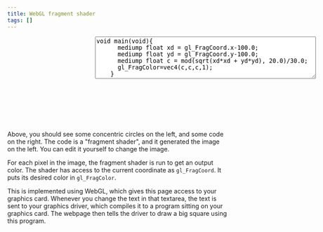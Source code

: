 ```yaml
---
title: WebGL fragment shader
tags: []
---
```


<div style="display: flex;">
  <canvas width="200" height="200" style="height: 200px; width: 200px;" id="fragmentCanvas"></canvas>
  <div style="display: flex; flex-direction: column; flex-grow: 1;">
    <textarea id="fragmentShader" cols="60" rows="6">void main(void){
      mediump float xd = gl_FragCoord.x-100.0;
      mediump float yd = gl_FragCoord.y-100.0;
      mediump float c = mod(sqrt(xd*xd + yd*yd), 20.0)/30.0;
      gl_FragColor=vec4(c,c,c,1);
    }</textarea>
    <div id="compilationError"></div>
  </div>
</div>

<script>
  const canvas = document.getElementById('fragmentCanvas');
  const gl = canvas.getContext('webgl');
  gl.viewport(0,0,canvas.width,canvas.height);
  const vertexBuf = gl.createBuffer();
  gl.bindBuffer(gl.ARRAY_BUFFER, vertexBuf);
  gl.bufferData(gl.ARRAY_BUFFER, new Float32Array([
    -1,1,  -1,-1,  1,-1,
    -1,1,   1,-1,  1, 1,
  ]), gl.STATIC_DRAW);
  gl.clearColor(0,0,0,1);
  const errEl = document.getElementById("compilationError");
  const fragEl = document.getElementById("fragmentShader");
  function draw() {
    const vertShader = gl.createShader(gl.VERTEX_SHADER);
    gl.shaderSource(vertShader, 'attribute vec2 c;void main(void){gl_Position=vec4(c, 0.0, 1.0);}');
    gl.compileShader(vertShader);
    const fragShader = gl.createShader(gl.FRAGMENT_SHADER);
    gl.shaderSource(fragShader, fragEl.value);
    gl.compileShader(fragShader);
    if (!gl.getShaderParameter(fragShader, gl.COMPILE_STATUS)) {
      errEl.innerText = gl.getShaderInfoLog(fragShader);
      return;
    }
    const prog = gl.createProgram();
    gl.attachShader(prog, vertShader);
    gl.attachShader(prog, fragShader);
    gl.linkProgram(prog);
    gl.useProgram(prog);
    const coord = gl.getAttribLocation(prog, "c");
    gl.vertexAttribPointer(coord, 2, gl.FLOAT, false, 0, 0);
    gl.enableVertexAttribArray(coord);
    gl.clear(gl.COLOR_BUFFER_BIT);
    gl.drawArrays(gl.TRIANGLES, 0, 6);
    errEl.innerText = '';
  }
  draw();
  fragEl.oninput = draw;
</script>

Above, you should see some concentric circles on the left,
and some code on the right.
The code is a "fragment shader",
and it generated the image on the left.
You can edit it yourself to change the image.

For each pixel in the image, the fragment shader is run to get an output color.
The shader has access to the current coordinate as `gl_FragCoord`.
It puts its desired color in `gl_FragColor`.

This is implemented using WebGL,
which gives this page access to your graphics card.
Whenever you change the text in that textarea,
the text is sent to your graphics driver,
which compiles it to a program sitting on your graphics card.
The webpage then tells the driver to draw a big square using this program.
